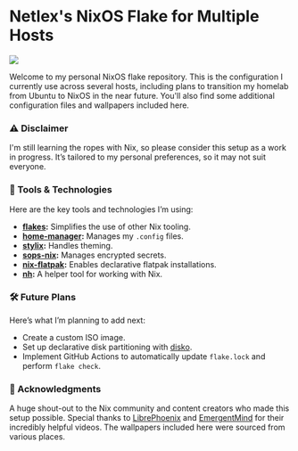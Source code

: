 
# Netlex's NixOS Flake for Multiple Hosts

[![](https://img.shields.io/badge/OS-NixOS-6e9bcb?logo=NixOS)](https://nixos.org)

Welcome to my personal NixOS flake repository. This is the configuration I currently use across several hosts, including plans to transition my homelab from Ubuntu to NixOS in the near future. You'll also find some additional configuration files and wallpapers included here.

### ⚠️ Disclaimer
I'm still learning the ropes with Nix, so please consider this setup as a work in progress. It’s tailored to my personal preferences, so it may not suit everyone.

### 🚀 Tools & Technologies
Here are the key tools and technologies I’m using:

- **[flakes](https://wiki.nixos.org/wiki/Flakes):** Simplifies the use of other Nix tooling.
- **[home-manager](https://wiki.nixos.org/wiki/Home_Manager):** Manages my `.config` files.
- **[stylix](https://github.com/danth/stylix):** Handles theming.
- **[sops-nix](https://github.com/Mic92/sops-nix):** Manages encrypted secrets.
- **[nix-flatpak](https://github.com/gmodena/nix-flatpak):** Enables declarative flatpak installations.
- **[nh](https://github.com/viperML/nh):** A helper tool for working with Nix.

### 🛠️ Future Plans
Here’s what I’m planning to add next:

- Create a custom ISO image.
- Set up declarative disk partitioning with [disko](https://github.com/nix-community/disko).
- Implement GitHub Actions to automatically update `flake.lock` and perform `flake check`.

### 🎉 Acknowledgments
A huge shout-out to the Nix community and content creators who made this setup possible. Special thanks to [LibrePhoenix](https://youtube.com/@librephoenix?si=VNcCjVlFrGQxMPm4) and [EmergentMind](https://youtube.com/@emergent_mind?si=UE3dkOotAzdUwU8O) for their incredibly helpful videos. The wallpapers included here were sourced from various places.
